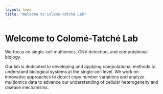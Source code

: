```yaml
---
layout: home
title: "Welcome to Colomé-Tatché Lab"
---
```


# Welcome to Colomé-Tatché Lab

We focus on single-cell multiomics, CNV detection, and computational biology.

Our lab is dedicated to developing and applying computational methods to understand biological systems at the single-cell level. We work on innovative approaches to detect copy number variations and analyze multiomics data to advance our understanding of cellular heterogeneity and disease mechanisms.
